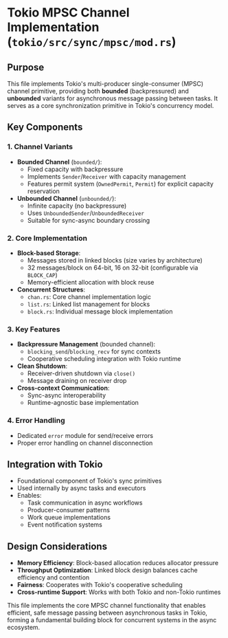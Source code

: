 # Tokio MPSC Channel Implementation (`tokio/src/sync/mpsc/mod.rs`)

## Purpose
This file implements Tokio's multi-producer single-consumer (MPSC) channel primitive, providing both **bounded** (backpressured) and **unbounded** variants for asynchronous message passing between tasks. It serves as a core synchronization primitive in Tokio's concurrency model.

## Key Components

### 1. Channel Variants
- **Bounded Channel** (`bounded/`):
  - Fixed capacity with backpressure
  - Implements `Sender`/`Receiver` with capacity management
  - Features permit system (`OwnedPermit`, `Permit`) for explicit capacity reservation
- **Unbounded Channel** (`unbounded/`):
  - Infinite capacity (no backpressure)
  - Uses `UnboundedSender`/`UnboundedReceiver`
  - Suitable for sync-async boundary crossing

### 2. Core Implementation
- **Block-based Storage**:
  - Messages stored in linked blocks (size varies by architecture)
  - 32 messages/block on 64-bit, 16 on 32-bit (configurable via `BLOCK_CAP`)
  - Memory-efficient allocation with block reuse
- **Concurrent Structures**:
  - `chan.rs`: Core channel implementation logic
  - `list.rs`: Linked list management for blocks
  - `block.rs`: Individual message block implementation

### 3. Key Features
- **Backpressure Management** (bounded channel):
  - `blocking_send`/`blocking_recv` for sync contexts
  - Cooperative scheduling integration with Tokio runtime
- **Clean Shutdown**:
  - Receiver-driven shutdown via `close()`
  - Message draining on receiver drop
- **Cross-context Communication**:
  - Sync-async interoperability
  - Runtime-agnostic base implementation

### 4. Error Handling
- Dedicated `error` module for send/receive errors
- Proper error handling on channel disconnection

## Integration with Tokio
- Foundational component of Tokio's sync primitives
- Used internally by async tasks and executors
- Enables:
  - Task communication in async workflows
  - Producer-consumer patterns
  - Work queue implementations
  - Event notification systems

## Design Considerations
- **Memory Efficiency**: Block-based allocation reduces allocator pressure
- **Throughput Optimization**: Linked block design balances cache efficiency and contention
- **Fairness**: Cooperates with Tokio's cooperative scheduling
- **Cross-runtime Support**: Works with both Tokio and non-Tokio runtimes

This file implements the core MPSC channel functionality that enables efficient, safe message passing between asynchronous tasks in Tokio, forming a fundamental building block for concurrent systems in the async ecosystem.
